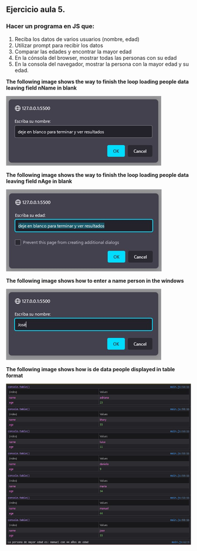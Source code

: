 ## Ejercicio aula 5.

### Hacer un programa en JS que:

1. Reciba los datos de varios usuarios (nombre, edad)
2. Utilizar prompt para recibir los datos
3. Comparar las edades y encontrar la mayor edad
4. En la cónsola del browser, mostrar todas las personas con su edad
5. En la consola del navegador, mostrar la persona con la mayor edad y su edad.

**The following image shows the way to finish the loop loading people data leaving field nName in blank**

![First: FOR cicle. After: While cicle, both counting from 1 to 20](https://github.com/JLbr2022/JS-ejercicioAula05/blob/master/img/nameBlankToFinish.jpg?raw=true)

**The following image shows the way to finish the loop loading people data leaving field nAge in blank**

![enter image description here](https://github.com/JLbr2022/JS-ejercicioAula05/blob/master/img/ageBlankToFinish.jpg?raw=true)

**The following image shows how to enter a name person in the windows**

![Writing a name](https://github.com/JLbr2022/JS-ejercicioAula05/blob/master/img/enterName.jpg?raw=true)

**The following image shows how is de data people displayed in table format**

![enter image description here](https://github.com/JLbr2022/JS-ejercicioAula05/blob/master/img/tableFormatResults.jpg?raw=true)

